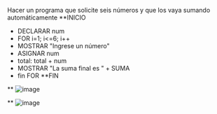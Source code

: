 Hacer un programa que solicite seis números y que los vaya sumando automáticamente
**INICIO
* DECLARAR num
* FOR i=1; i<=6; i++
* MOSTRAR "Ingrese un número"
* ASIGNAR num
* total: total + num
 * MOSTRAR "La suma final es " + SUMA
 * fin FOR
 **FIN

 ** ![image](https://user-images.githubusercontent.com/99224635/164956726-16b08d7a-fa74-4a77-86a4-670f6d2b3608.png)

** ![image](https://user-images.githubusercontent.com/99224635/164956982-c6c89718-b30f-4ec3-96ff-7bb07fc76a0e.png)
